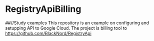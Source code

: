 # RegistryApiBilling
##//Study examples
This repository is an example on configuring and setupping API to Google Cloud.
The project is billing tool to https://github.com/BlackNord/RegistryApi
